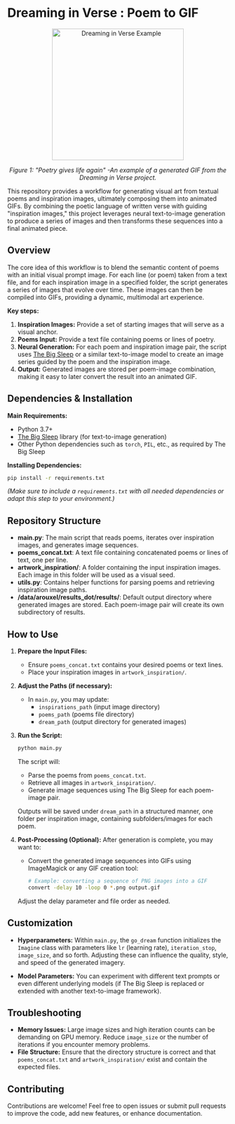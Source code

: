 # Dreaming in Verse : Poem to GIF

<div align="center">
  <img src="./gif.gif" width="300px" alt="Dreaming in Verse Example">
  <p><em>Figure 1: "Poetry gives life again" -An example of a generated GIF from the Dreaming in Verse project.</em></p>
</div>

This repository provides a workflow for generating visual art from textual poems and inspiration images, ultimately composing them into animated GIFs. By combining the poetic language of written verse with guiding "inspiration images," this project leverages neural text-to-image generation to produce a series of images and then transforms these sequences into a final animated piece.

## Overview

The core idea of this workflow is to blend the semantic content of poems with an initial visual prompt image. For each line (or poem) taken from a text file, and for each inspiration image in a specified folder, the script generates a series of images that evolve over time. These images can then be compiled into GIFs, providing a dynamic, multimodal art experience.

**Key steps:**
1. **Inspiration Images:** Provide a set of starting images that will serve as a visual anchor.
2. **Poems Input:** Provide a text file containing poems or lines of poetry.
3. **Neural Generation:** For each poem and inspiration image pair, the script uses [The Big Sleep](https://github.com/lucidrains/big-sleep) or a similar text-to-image model to create an image series guided by the poem and the inspiration image.
4. **Output:** Generated images are stored per poem-image combination, making it easy to later convert the result into an animated GIF.

## Dependencies & Installation

**Main Requirements:**
- Python 3.7+
- [The Big Sleep](https://github.com/lucidrains/big-sleep) library (for text-to-image generation)
- Other Python dependencies such as `torch`, `PIL`, etc., as required by The Big Sleep

**Installing Dependencies:**
```bash
pip install -r requirements.txt
```

*(Make sure to include a `requirements.txt` with all needed dependencies or adapt this step to your environment.)*

## Repository Structure

- **main.py**: The main script that reads poems, iterates over inspiration images, and generates image sequences.
- **poems_concat.txt**: A text file containing concatenated poems or lines of text, one per line.
- **artwork_inspiration/**: A folder containing the input inspiration images. Each image in this folder will be used as a visual seed.
- **utils.py**: Contains helper functions for parsing poems and retrieving inspiration image paths.
- **/data/arouxel/results_dot/results/**: Default output directory where generated images are stored. Each poem-image pair will create its own subdirectory of results.

## How to Use

1. **Prepare the Input Files:**
   - Ensure `poems_concat.txt` contains your desired poems or text lines.
   - Place your inspiration images in `artwork_inspiration/`.

2. **Adjust the Paths (if necessary):**
   - In `main.py`, you may update:
     - `inspirations_path` (input image directory)
     - `poems_path` (poems file directory)
     - `dream_path` (output directory for generated images)
   
3. **Run the Script:**
   ```bash
   python main.py
   ```
   
   The script will:
   - Parse the poems from `poems_concat.txt`.
   - Retrieve all images in `artwork_inspiration/`.
   - Generate image sequences using The Big Sleep for each poem-image pair.
   
   Outputs will be saved under `dream_path` in a structured manner, one folder per inspiration image, containing subfolders/images for each poem.

4. **Post-Processing (Optional):**
   After generation is complete, you may want to:
   - Convert the generated image sequences into GIFs using ImageMagick or any GIF creation tool:
     ```bash
     # Example: converting a sequence of PNG images into a GIF
     convert -delay 10 -loop 0 *.png output.gif
     ```
   
   Adjust the delay parameter and file order as needed.

## Customization

- **Hyperparameters:** 
  Within `main.py`, the `go_dream` function initializes the `Imagine` class with parameters like `lr` (learning rate), `iteration_stop`, `image_size`, and so forth. Adjusting these can influence the quality, style, and speed of the generated imagery.
  
- **Model Parameters:**
  You can experiment with different text prompts or even different underlying models (if The Big Sleep is replaced or extended with another text-to-image framework).

## Troubleshooting

- **Memory Issues:** Large image sizes and high iteration counts can be demanding on GPU memory. Reduce `image_size` or the number of iterations if you encounter memory problems.
- **File Structure:** Ensure that the directory structure is correct and that `poems_concat.txt` and `artwork_inspiration/` exist and contain the expected files.

## Contributing

Contributions are welcome! Feel free to open issues or submit pull requests to improve the code, add new features, or enhance documentation.
